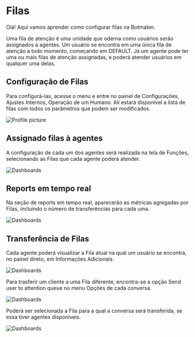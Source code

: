 # Filas

Olá! Aqui vamos aprender como configurar filas na Botmaker.

Uma fila de atenção é uma unidade que oderna como usuários serão assignados a agentes. Um usuário se encontra em uma única fila de atenção a todo momento, começando em DEFAULT. Já um agente pode ter uma ou mais filas de atenção assignadas, e poderá atender usuários em qualquer uma delas.

## Configuração de Filas

Para configurá-las, acesse o menu e entre no painel de Configurações, Ajustes Internos, Operação de um Humano. Alí estará disponível a lista de filas com todos os parâmetros que podem ser modificados.

![Profile picture](https://botmakeradmin.github.io/docs/pt/imagens/human.PNG)

## Assignado filas à agentes

A configuração de cada um dos agentes será realizada na tela de Funções, selecionando as Filas que cada agente poderá atender.

![Dashboards](https://botmakeradmin.github.io/docs/pt/imagens/roles.PNG)

## Reports em tempo real

Na seção de reports em tempo real, aparecerão as métricas agregadas por Filas, incluindo o número de transferências para cada uma.

![Dashboards](https://botmakeradmin.github.io/docs/pt/imagens/dashboard.png)

## Transferência de Filas

Cada agente poderá visualizar a Fila atual na qual um usuário se encontra, no painel direto, em Informações Adicionais.

![Dashboards](https://botmakeradmin.github.io/docs/pt/imagens/chats-rhs.png)

Para trasferir um cliente a uma Fila diferente, encontra-se a opção Send user to attention queue no menu Opções de cada conversa.

![Dashboards](https://botmakeradmin.github.io/docs/pt/imagens/chats-ms.png)

Poderá ser selecionada a Fila para a qual a conversa será transferida, se essa tiver agentes disponíveis.

![Dashboards](https://botmakeradmin.github.io/docs/pt/imagens/choose.PNG)

